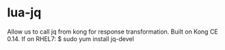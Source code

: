 # lua-jq
Allow us to call jq from kong for response transformation.
Built on Kong CE 0.14.
If on RHEL7: 
$ sudo yum install jq-devel
